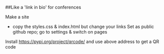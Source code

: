 ##Like a 'link in bio' for conferences

Make a site
  - copy the styles.css & index.html but change your links
Set as public github repo; go to settings & switch on pages

Install https://pypi.org/project/qrcode/ and use above address to get a QR code
